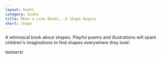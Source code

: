 ```yaml
---
layout: books
category: books
title: When a Line Bends...A Shape Begins
short: shape
---
```


A whimsical book about shapes. Playful poems and illustrations will spark children's imaginations to find shapes everywhere they look!

testserst